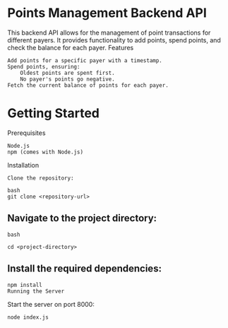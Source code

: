 # Points Management Backend API

This backend API allows for the management of point transactions for different payers. It provides functionality to add points, spend points, and check the balance for each payer.
Features

    Add points for a specific payer with a timestamp.
    Spend points, ensuring:
        Oldest points are spent first.
        No payer's points go negative.
    Fetch the current balance of points for each payer.

# Getting Started
Prerequisites

    Node.js
    npm (comes with Node.js)

Installation

    Clone the repository:
```
bash
git clone <repository-url>
```
## Navigate to the project directory:
```
bash

cd <project-directory>
```
## Install the required dependencies:
```
npm install
Running the Server
```
Start the server on port 8000:
```
node index.js
```
